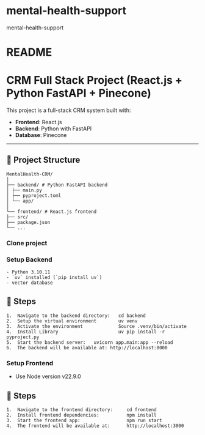 # mental-health-support
mental-health-support
# README #
# CRM Full Stack Project (React.js + Python FastAPI + Pinecone)

This project is a full-stack CRM system built with:

- **Frontend**: React.js
- **Backend**: Python with FastAPI
- **Database**: Pinecone

---

## 📁 Project Structure
    MentalHealth-CRM/
    │
    ├── backend/ # Python FastAPI backend
    │ ├── main.py
    │ ├── pyproject.toml
    │ └── app/
    │
    └── frontend/ # React.js frontend
    ├── src/
    ├── package.json
    └── ...
### Clone project ###


### Setup Backend ###
    - Python 3.10.11
    - `uv` installed (`pip install uv`)
    - vector database

## 🔧 Steps
    1.  Navigate to the backend directory:   cd backend
    2.  Setup the virtual environment        uv venv
    3.  Activate the environment             Source .venv/bin/activate
    4.  Install Library                      uv pip install -r pyproject.py
    5.  Start the backend server:   uvicorn app.main:app --reload
    6.  The backend will be available at: http://localhost:8000
### Setup Frontend ###
* Use Node version v22.9.0
## 🔧 Steps
    1.  Navigate to the frontend directory:     cd frontend
    2.  Install frontend dependencies:          npm install
    3.  Start the frontend app:                 npm run start
    4.  The frontend will be available at:      http://localhost:3000

